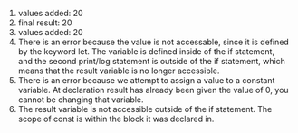 1. values added: 20
2. final result: 20
3. values added: 20
4. There is an error because the value is not accessable, since it is defined by the keyword let. The variable is defined inside of the if statement, and the second print/log statement is outside of the if statement, which means that the result variable is no longer accessible.
5. There is an error because we attempt to assign a value to a constant variable. At declaration result has already been given the value of 0, you cannot be changing that variable.
6. The result variable is not accessible outside of the if statement. The scope of const is within the block it was declared in.